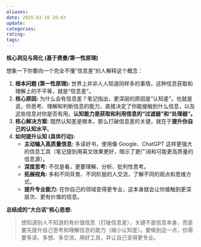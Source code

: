 ```yaml
---
aliases: 
date: 2025-03-18 20:43
update: 
categories: 
rating: 
tags:
---
```



**核心洞见与简化 (基于费曼/第一性原理)**

想象一下你要向一个完全不懂“信息差”的人解释这个概念：

1.  **根本问题 (第一性原理):** 世界上并非人人知道同样多的事情，这种信息获取和理解上的不平等，就是“信息差”。
2.  **核心原因:** 为什么会有信息差？笔记指出，更深层的原因是“认知差”。也就是说，你思考、理解和判断信息的能力，直接决定了你能接触到什么信息，以及这些信息对你是否有用。**认知能力是获取和利用信息的“过滤器”和“处理器”。**
3.  **核心解决方案:** 既然认知差是根本，那么打破信息差的关键，就在于**提升你自己的认知水平**。
4.  **如何提升认知 (具体行动):**
    *   **主动输入高质量信息:** 多读好书，使用像 Google、ChatGPT 这样更强大的信息工具（笔记提到用英文效果更好，暗示了更广阔和可能更高质量的信息源）。
    *   **深度思考:** 不仅是看，更要理解、分析、批判性思考。
    *   **拓展视角:** 多和不同背景、不同阶层的人交流，了解不同的观点和思维方式。
    *   **提升专业能力:** 在你自己的领域变得更专业，这本身就会让你接触到更深层次、更有价值的信息。

**总结成的“大白话”核心思想:**

> 想知道别人不知道的有价值信息（打破信息差），关键不是信息本身，而是要先提升自己思考和理解信息的能力（缩小认知差）。要做到这一点，你需要多读、多想、多交流，用好工具，并让自己变得更专业。

